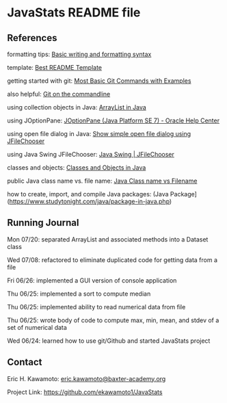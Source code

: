 # JavaStats README file

## References
formatting tips: [Basic writing and formatting syntax](https://help.github.com/en/github/writing-on-github/basic-writing-and-formatting-syntax)

template: [Best README Template](https://github.com/othneildrew/Best-README-Template)

getting started with git: [Most Basic Git Commands with Examples](https://rubygarage.org/blog/most-basic-git-commands-with-examples)

also helpful: [Git on the commandline](https://dont-be-afraid-to-commit.readthedocs.io/en/latest/git/commandlinegit.html) 

using collection objects in Java: [ArrayList in Java](https://www.geeksforgeeks.org/arraylist-in-java/)

using JOptionPane: [JOptionPane (Java Platform SE 7) - Oracle Help Center](https://docs.oracle.com/javase/7/docs/api/javax/swing/JOptionPane.html)

using open file dialog in Java: [Show simple open file dialog using JFileChooser](https://www.codejava.net/java-se/swing/show-simple-open-file-dialog-using-jfilechooser)

using Java Swing JFileChooser: [Java Swing | JFileChooser](https://www.geeksforgeeks.org/java-swing-jfilechooser/)

classes and objects: [Classes and Objects in Java](https://www.geeksforgeeks.org/classes-objects-java/#:~:text=Packages%20In%20Java-,Classes%20and%20Objects%20in%20Java,around%20the%20real%20life%20entities.&text=A%20class%20is%20a%20user,all%20objects%20of%20one%20type.)

public Java class name vs. file name: [Java Class name vs Filename](https://medium.com/@mr.anmolsehgal/java-class-name-vs-filename-7e5fa8870e56)

how to create, import, and compile Java packages: (Java Package](https://www.studytonight.com/java/package-in-java.php)

## Running Journal
Mon 07/20: separated ArrayList and associated methods into a Dataset class

Wed 07/08: refactored to eliminate duplicated code for getting data from a file

Fri 06/26: implemented a GUI version of console application

Thu 06/25: implemented a sort to compute median

Thu 06/25: implemented ability to read numerical data from file

Thu 06/25: wrote body of code to compute max, min, mean, and stdev of a set of numerical data

Wed 06/24: learned how to use git/Github and started JavaStats project 


## Contact

Eric H. Kawamoto: eric.kawamoto@baxter-academy.org

Project Link: https://github.com/ekawamoto1/JavaStats

